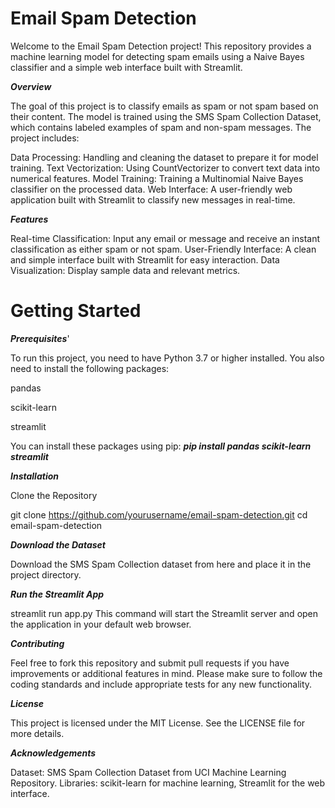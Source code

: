 ﻿# Email Spam Detection
 
Welcome to the Email Spam Detection project! This repository provides a machine learning model for detecting spam 
emails using a Naive Bayes classifier and a simple web interface built with Streamlit.



***Overview***

The goal of this project is to classify emails as spam or not spam based on their content. The model is trained using the SMS Spam Collection Dataset, which contains labeled examples of spam and non-spam messages. The project includes:


Data Processing: Handling and cleaning the dataset to prepare it for model training.
Text Vectorization: Using CountVectorizer to convert text data into numerical features.
Model Training: Training a Multinomial Naive Bayes classifier on the processed data.
Web Interface: A user-friendly web application built with Streamlit to classify new messages in real-time.

***Features***

Real-time Classification: Input any email or message and receive an instant classification as either spam or not spam.
User-Friendly Interface: A clean and simple interface built with Streamlit for easy interaction.
Data Visualization: Display sample data and relevant metrics.

# Getting Started

***Prerequisites***'

To run this project, you need to have Python 3.7 or higher installed. You also need to install the following packages:

pandas

scikit-learn

streamlit

You can install these packages using pip:
***pip install pandas scikit-learn streamlit***


***Installation***

Clone the Repository

git clone https://github.com/yourusername/email-spam-detection.git
cd email-spam-detection

***Download the Dataset***

Download the SMS Spam Collection dataset from here and place it in the project directory.

***Run the Streamlit App***

streamlit run app.py
This command will start the Streamlit server and open the application in your default web browser.


***Contributing***

Feel free to fork this repository and submit pull requests if you have improvements or additional features in mind. Please make sure to follow the coding standards and include appropriate tests for any new functionality.

***License***

This project is licensed under the MIT License. See the LICENSE file for more details.

***Acknowledgements***

Dataset: SMS Spam Collection Dataset from UCI Machine Learning Repository.
Libraries: scikit-learn for machine learning, Streamlit for the web interface.
